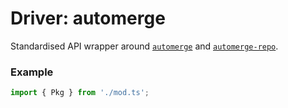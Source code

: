 # Driver: automerge
Standardised API wrapper around [`automerge`](https://github.com/automerge) and [`automerge-repo`](https://github.com/automerge/automerge-repo).




### Example

```ts
import { Pkg } from './mod.ts';
```

